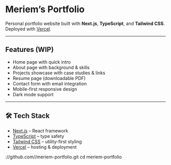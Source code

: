 # Meriem’s Portfolio

Personal portfolio website built with **Next.js**, **TypeScript**, and **Tailwind CSS**.  
Deployed with [Vercel](https://vercel.com).

---

## Features (WIP)
- Home page with quick intro
- About page with background & skills
- Projects showcase with case studies & links
- Resume page (downloadable PDF)
- Contact form with email integration
- Mobile-first responsive design
- Dark mode support

---

## 🛠️ Tech Stack
- [Next.js](https://nextjs.org/) – React framework
- [TypeScript](https://www.typescriptlang.org/) – type safety
- [Tailwind CSS](https://tailwindcss.com/) – utility-first styling
- [Vercel](https://vercel.com/) – hosting & deployment

://github.com/<your-username>/meriem-portfolio.git
cd meriem-portfolio

